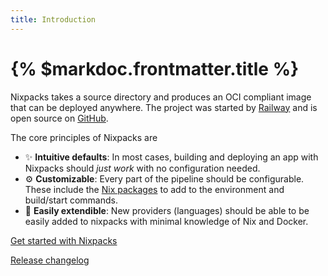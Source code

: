```yaml
---
title: Introduction
---
```


# {% $markdoc.frontmatter.title %}

Nixpacks takes a source directory and produces an OCI compliant image that can be deployed anywhere. The project was started by [Railway](https://railway.app) and is open source on [GitHub](https://github.com/railwayapp/nixpacks).

The core principles of Nixpacks are

- ✨ **Intuitive defaults**: In most cases, building and deploying an app with Nixpacks should _just work_ with no configuration needed.
- ⚙️ **Customizable**: Every part of the pipeline should be configurable. These include the [Nix packages](https://search.nixos.org/packages) to add to the environment and build/start commands.
- 🚀 **Easily extendible**: New providers (languages) should be able to be easily added to nixpacks with minimal knowledge of Nix and Docker.

[Get started with Nixpacks](/docs/getting-started)

[Release changelog](https://github.com/railwayapp/nixpacks/releases)
